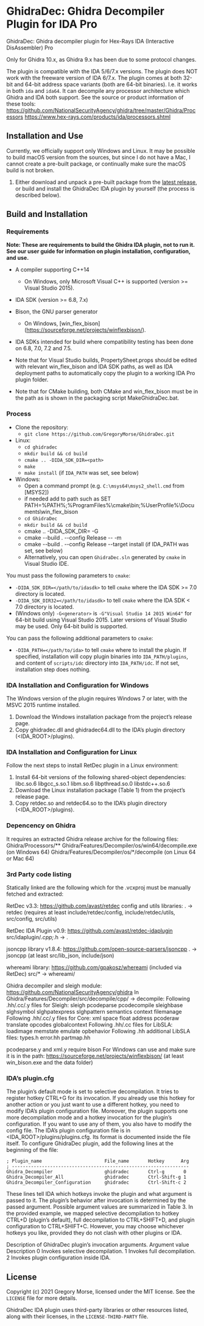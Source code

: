 # GhidraDec: Ghidra Decompiler Plugin for IDA Pro

GhidraDec: Ghidra decompiler plugin for Hex-Rays IDA (Interactive DisAssembler) Pro

Only for Ghidra 10.x, as Ghidra 9.x has been due to some protocol changes.

The plugin is compatible with the IDA 5/6/7.x versions.
The plugin does NOT work with the freeware version of IDA 6/7.x.
The plugin comes at both 32-bit and 64-bit address space variants (both are 64-bit binaries). I.e. it works in both `ida` and `ida64`.
It can decompile any processor architecture which Ghidra and IDA both support.  See the source or product information of these tools:
https://github.com/NationalSecurityAgency/ghidra/tree/master/Ghidra/Processors
https://www.hex-rays.com/products/ida/processors.shtml

## Installation and Use

Currently, we officially support only Windows and Linux. It may be possible to build macOS version from the sources, but since I do not have a Mac, I cannot create a pre-built package, or continually make sure the macOS build is not broken.

1. Either download and unpack a pre-built package from the [latest release](https://github.com/GregoryMorse/GhidraDec/releases/latest), or build and install the GhidraDec IDA plugin by yourself (the process is described below).

## Build and Installation

### Requirements

**Note: These are requirements to build the Ghidra IDA plugin, not to run it. See our user guide for information on plugin installation, configuration, and use.**

* A compiler supporting C++14
  * On Windows, only Microsoft Visual C++ is supported (version >= Visual Studio 2015).
* IDA SDK (version >= 6.8, 7.x)

* Bison, the GNU parser generator
  * On Windows, [win_flex_bison] (https://sourceforge.net/projects/winflexbison/).

* IDA SDKs intended for build where compatibility testing has been done on 6.8, 7.0, 7.2 and 7.5.

* Note that for Visual Studio builds, PropertySheet.props should be edited with relevant win_flex_bison and IDA SDK paths, as well as IDA deployment paths to automatically copy the plugin to a working IDA Pro plugin folder.

* Note that for CMake building, both CMake and win_flex_bison must be in the path as is shown in the packaging script MakeGhidraDec.bat.

### Process

* Clone the repository:
  * `git clone https://github.com/GregoryMorse/GhidraDec.git`
* Linux:
  * `cd ghidradec`
  * `mkdir build && cd build`
  * `cmake .. -DIDA_SDK_DIR=<path>`
  * `make`
  * `make install` (if `IDA_PATH` was set, see below)
* Windows:
  * Open a command prompt (e.g. `C:\msys64\msys2_shell.cmd` from [MSYS2])
  * if needed add to path such as SET PATH=%PATH%;%ProgramFiles%\cmake\bin;%UserProfile%\Documents\win_flex_bison
  * `cd GhidraDec`
  * `mkdir build && cd build`
  * cmake .. -DIDA_SDK_DIR=<path> -G<generator>
  * cmake --build . --config Release -- -m
  * cmake --build . --config Release --target install (if IDA_PATH was set, see below)
  * Alternatively, you can open `GhidraDec.sln` generated by `cmake` in Visual Studio IDE.

You must pass the following parameters to `cmake`:
* `-DIDA_SDK_DIR=</path/to/idasdk>` to tell `cmake` where the IDA SDK >= 7.0 directory is located.
* `-DIDA_SDK_DIR32=</path/to/idasdk>` to tell `cmake` where the IDA SDK < 7.0 directory is located.
* (Windows only) `-G<generator>` is `-G"Visual Studio 14 2015 Win64"` for 64-bit build using Visual Studio 2015. Later versions of Visual Studio may be used. Only 64-bit build is supported.

You can pass the following additional parameters to `cmake`:
* `-DIDA_PATH=</path/to/ida>` to tell `cmake` where to install the plugin. If specified, installation will copy plugin binaries into `IDA_PATH/plugins`, and content of `scripts/idc` directory into `IDA_PATH/idc`. If not set, installation step does nothing.

### IDA Installation and Configuration for Windows
The Windows version of the plugin requires Windows 7 or later, with the MSVC 2015 runtime installed.

1. Download the Windows installation package from the project’s release page.
2. Copy ghidradec.dll and ghidradec64.dll to the IDA’s plugin directory (<IDA_ROOT>/plugins).

### IDA Installation and Configuration for Linux
Follow the next steps to install RetDec plugin in a Linux environment:

1. Install 64-bit versions of the following shared-object dependencies:
libc.so.6 libgcc_s.so.1 libm.so.6 libpthread.so.0 libstdc++.so.6
2. Download the Linux installation package (Table 1) from the project’s release page.
3. Copy retdec.so and retdec64.so to the IDA’s plugin directory (<IDA_ROOT>/plugins).

### Depencency on Ghidra
It requires an extracted Ghidra release archive for the following files:
Ghidra/Processors/**
Ghidra/Features/Decompiler/os/win64/decompile.exe (on Windows 64)
Ghidra/Features/Decompiler/os/*/decompile (on Linux 64 or Mac 64)

### 3rd Party code listing
Statically linked are the following which for the .vcxproj must be manually fetched and extracted:

RetDec v3.3: https://github.com/avast/retdec config and utils libraries:
. -> retdec (requires at least include/retdec/config, include/retdec/utils, src/config, src/utils)

RetDec IDA Plugin v0.9: https://github.com/avast/retdec-idaplugin
src/idaplugin/*.cpp;*.h -> .

jsoncpp library v1.8.4: https://github.com/open-source-parsers/jsoncpp
. -> jsoncpp (at least src/lib_json, include/json)

whereami library: https://github.com/gpakosz/whereami (included via RetDec)
src/* -> whereami/

Ghidra decompiler and sleigh module: https://github.com/NationalSecurityAgency/ghidra
In Ghidra/Features/Decompiler/src/decompile/cpp/ -> decompile:
Following .hh/.cc/.y files for Sleigh: sleigh pcodeparse pcodecompile sleighbase slghsymbol slghpatexpress slghpattern semantics context filemanage
Following .hh/.cc/.y files for Core: xml space float address pcoderaw translate opcodes globalcontext
Following .hh/.cc files for LibSLA: loadimage memstate emulate opbehavior
Following .hh additional LibSLA files: types.h error.hh partmap.hh

pcodeparse.y and xml.y require bison
For Windows can use and make sure it is in the path: https://sourceforge.net/projects/winflexbison/ (at least win_bison.exe and the data folder)

### IDA’s plugin.cfg

The plugin’s default mode is set to selective decompilation. It tries to register hotkey CTRL+G for its invocation. If you already use this hotkey for another action or you just want to use a different hotkey, you need to modify IDA’s plugin configuration file. Moreover, the plugin supports one more decompilation mode and a hotkey invocation for the plugin’s configuration. If you want to use any of them, you also have to modify the config file. The IDA’s plugin configuration file is in <IDA_ROOT>/plugins/plugins.cfg. Its format is documented inside the file itself. To configure GhidraDec plugin, add the following lines at the beginning of the file:

```
; Plugin_name 						File_name 		Hotkey 		Arg
; -----------------------------------------------------------------
Ghidra_Decompiler 					ghidradec 		Ctrl-g 		 0
Ghidra_Decompiler_All 				ghidradec 		Ctrl-Shift-g 1
Ghidra_Decompiler_Configuration 	ghidradec 		Ctrl-Shift-c 2
```

These lines tell IDA which hotkeys invoke the plugin and what argument is passed to it. The plugin’s behavior after invocation is determined by the passed argument. Possible argument values are summarized in Table 3. In the provided example, we mapped selective decompilation to hotkey CTRL+D (plugin’s default), full decompilation to CTRL+SHIFT+D, and plugin configuration to CTRL+SHIFT+C. However, you may choose whichever hotkeys you like, provided they do not clash with other plugins or IDA.

Description of GhidraDec plugin’s invocation arguments.
Argument value 		Description
0 					Invokes selective decompilation.
1 					Invokes full decompilation.
2 					Invokes plugin configuration inside IDA.

## License

Copyright (c) 2021 Gregory Morse, licensed under the MIT license. See the `LICENSE` file for more details.

GhidraDec IDA plugin uses third-party libraries or other resources listed, along with their licenses, in the `LICENSE-THIRD-PARTY` file.